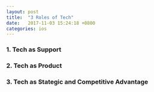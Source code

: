 ```yaml
---
layout: post
title:  "3 Roles of Tech"
date:   2017-11-03 15:24:18 +0800
categories: ios
---
```



### 1. Tech as Support
### 2. Tech as Product
### 3. Tech as Stategic and Competitive Advantage
